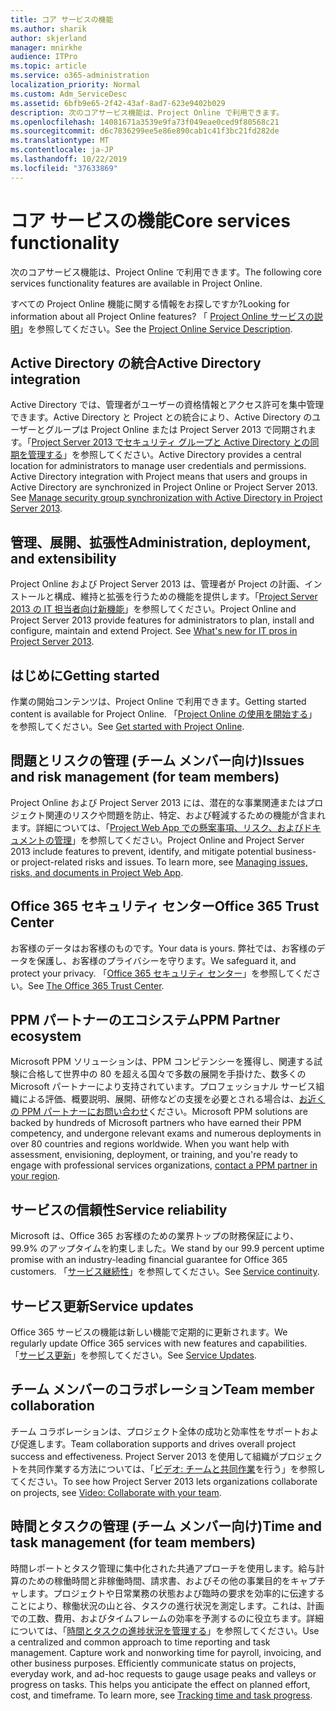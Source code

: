 ```yaml
---
title: コア サービスの機能
ms.author: sharik
author: skjerland
manager: mnirkhe
audience: ITPro
ms.topic: article
ms.service: o365-administration
localization_priority: Normal
ms.custom: Adm_ServiceDesc
ms.assetid: 6bfb9e65-2f42-43af-8ad7-623e9402b029
description: 次のコアサービス機能は、Project Online で利用できます。
ms.openlocfilehash: 14081671a3539e9fa73f049eae0ced9f80568c21
ms.sourcegitcommit: d6c7836299ee5e86e890cab1c41f3bc21fd282de
ms.translationtype: MT
ms.contentlocale: ja-JP
ms.lasthandoff: 10/22/2019
ms.locfileid: "37633869"
---
```

# <a name="core-services-functionality"></a><span data-ttu-id="fc3ab-103">コア サービスの機能</span><span class="sxs-lookup"><span data-stu-id="fc3ab-103">Core services functionality</span></span>

<span data-ttu-id="fc3ab-104">次のコアサービス機能は、Project Online で利用できます。</span><span class="sxs-lookup"><span data-stu-id="fc3ab-104">The following core services functionality features are available in Project Online.</span></span>
  
<span data-ttu-id="fc3ab-105">すべての Project Online 機能に関する情報をお探しですか?</span><span class="sxs-lookup"><span data-stu-id="fc3ab-105">Looking for information about all Project Online features?</span></span> <span data-ttu-id="fc3ab-106">「 [Project Online サービスの説明](project-online-service-description.md)」を参照してください。</span><span class="sxs-lookup"><span data-stu-id="fc3ab-106">See the [Project Online Service Description](project-online-service-description.md).</span></span>
  
## <a name="active-directory-integration"></a><span data-ttu-id="fc3ab-107">Active Directory の統合</span><span class="sxs-lookup"><span data-stu-id="fc3ab-107">Active Directory integration</span></span>

<span data-ttu-id="fc3ab-p102">Active Directory では、管理者がユーザーの資格情報とアクセス許可を集中管理できます。Active Directory と Project との統合により、Active Directory のユーザーとグループは Project Online または Project Server 2013 で同期されます。「[Project Server 2013 でセキュリティ グループと Active Directory との同期を管理する](https://go.microsoft.com/fwlink/p/?LinkId=402631)」を参照してください。</span><span class="sxs-lookup"><span data-stu-id="fc3ab-p102">Active Directory provides a central location for administrators to manage user credentials and permissions. Active Directory integration with Project means that users and groups in Active Directory are synchronized in Project Online or Project Server 2013. See [Manage security group synchronization with Active Directory in Project Server 2013](https://go.microsoft.com/fwlink/p/?LinkId=402631).</span></span>
  
## <a name="administration-deployment-and-extensibility"></a><span data-ttu-id="fc3ab-111">管理、展開、拡張性</span><span class="sxs-lookup"><span data-stu-id="fc3ab-111">Administration, deployment, and extensibility</span></span>

<span data-ttu-id="fc3ab-p103">Project Online および Project Server 2013 は、管理者が Project の計画、インストールと構成、維持と拡張を行うための機能を提供します。「[Project Server 2013 の IT 担当者向け新機能](https://go.microsoft.com/fwlink/p/?LinkId=272017)」を参照してください。</span><span class="sxs-lookup"><span data-stu-id="fc3ab-p103">Project Online and Project Server 2013 provide features for administrators to plan, install and configure, maintain and extend Project. See [What's new for IT pros in Project Server 2013](https://go.microsoft.com/fwlink/p/?LinkId=272017).</span></span>
  
## <a name="getting-started"></a><span data-ttu-id="fc3ab-114">はじめに</span><span class="sxs-lookup"><span data-stu-id="fc3ab-114">Getting started</span></span>

<span data-ttu-id="fc3ab-115">作業の開始コンテンツは、Project Online で利用できます。</span><span class="sxs-lookup"><span data-stu-id="fc3ab-115">Getting started content is available for Project Online.</span></span> <span data-ttu-id="fc3ab-116">「[Project Online の使用を開始する](https://support.office.com/en-us/article/Get-started-with-Project-Online-E3E5F64F-ADA5-4F9D-A578-130B2D4E5F11?ui=en-US&amp;rs=en-US&amp;ad=US)」を参照してください。</span><span class="sxs-lookup"><span data-stu-id="fc3ab-116">See [Get started with Project Online](https://support.office.com/en-us/article/Get-started-with-Project-Online-E3E5F64F-ADA5-4F9D-A578-130B2D4E5F11?ui=en-US&amp;rs=en-US&amp;ad=US).</span></span>
  
## <a name="issues-and-risk-management-for-team-members"></a><span data-ttu-id="fc3ab-117">問題とリスクの管理 (チーム メンバー向け)</span><span class="sxs-lookup"><span data-stu-id="fc3ab-117">Issues and risk management (for team members)</span></span>

<span data-ttu-id="fc3ab-p105">Project Online および Project Server 2013 には、潜在的な事業関連またはプロジェクト関連のリスクや問題を防止、特定、および軽減するための機能が含まれます。詳細については、「[Project Web App での懸案事項、リスク、およびドキュメントの管理](https://go.microsoft.com/fwlink/?LinkId=402634)」を参照してください。</span><span class="sxs-lookup"><span data-stu-id="fc3ab-p105">Project Online and Project Server 2013 include features to prevent, identify, and mitigate potential business- or project-related risks and issues. To learn more, see [Managing issues, risks, and documents in Project Web App](https://go.microsoft.com/fwlink/?LinkId=402634).</span></span>
  
## <a name="office-365-trust-center"></a><span data-ttu-id="fc3ab-120">Office 365 セキュリティ センター</span><span class="sxs-lookup"><span data-stu-id="fc3ab-120">Office 365 Trust Center</span></span>

<span data-ttu-id="fc3ab-121">お客様のデータはお客様のものです。</span><span class="sxs-lookup"><span data-stu-id="fc3ab-121">Your data is yours.</span></span> <span data-ttu-id="fc3ab-122">弊社では、お客様のデータを保護し、お客様のプライバシーを守ります。</span><span class="sxs-lookup"><span data-stu-id="fc3ab-122">We safeguard it, and protect your privacy.</span></span> <span data-ttu-id="fc3ab-123">「[Office 365 セキュリティ センター](https://go.microsoft.com/fwlink/?LinkId=402637)」を参照してください。</span><span class="sxs-lookup"><span data-stu-id="fc3ab-123">See [The Office 365 Trust Center](https://go.microsoft.com/fwlink/?LinkId=402637).</span></span>
  
## <a name="ppm-partner-ecosystem"></a><span data-ttu-id="fc3ab-124">PPM パートナーのエコシステム</span><span class="sxs-lookup"><span data-stu-id="fc3ab-124">PPM Partner ecosystem</span></span>

<span data-ttu-id="fc3ab-p107">Microsoft PPM ソリューションは、PPM コンピテンシーを獲得し、関連する試験に合格して世界中の 80 を超える国々で多数の展開を手掛けた、数多くの Microsoft パートナーにより支持されています。プロフェッショナル サービス組織による評価、概要説明、展開、研修などの支援を必要とされる場合は、[お近くの PPM パートナーにお問い合わせ](https://go.microsoft.com/fwlink/p/?LinkId=272646)ください。</span><span class="sxs-lookup"><span data-stu-id="fc3ab-p107">Microsoft PPM solutions are backed by hundreds of Microsoft partners who have earned their PPM competency, and undergone relevant exams and numerous deployments in over 80 countries and regions worldwide. When you want help with assessment, envisioning, deployment, or training, and you're ready to engage with professional services organizations, [contact a PPM partner in your region](https://go.microsoft.com/fwlink/p/?LinkId=272646).</span></span>
  
## <a name="service-reliability"></a><span data-ttu-id="fc3ab-127">サービスの信頼性</span><span class="sxs-lookup"><span data-stu-id="fc3ab-127">Service reliability</span></span>

<span data-ttu-id="fc3ab-128">Microsoft は、Office 365 お客様のための業界トップの財務保証により、99.9% のアップタイムを約束しました。</span><span class="sxs-lookup"><span data-stu-id="fc3ab-128">We stand by our 99.9 percent uptime promise with an industry-leading financial guarantee for Office 365 customers.</span></span> <span data-ttu-id="fc3ab-129">「[サービス継続性](https://go.microsoft.com/fwlink/?LinkId=402653)」を参照してください。</span><span class="sxs-lookup"><span data-stu-id="fc3ab-129">See [Service continuity](https://go.microsoft.com/fwlink/?LinkId=402653).</span></span>
  
## <a name="service-updates"></a><span data-ttu-id="fc3ab-130">サービス更新</span><span class="sxs-lookup"><span data-stu-id="fc3ab-130">Service updates</span></span>

<span data-ttu-id="fc3ab-131">Office 365 サービスの機能は新しい機能で定期的に更新されます。</span><span class="sxs-lookup"><span data-stu-id="fc3ab-131">We regularly update Office 365 services with new features and capabilities.</span></span> <span data-ttu-id="fc3ab-132">「[サービス更新](../office-365-platform-service-description/service-updates.md)」を参照してください。</span><span class="sxs-lookup"><span data-stu-id="fc3ab-132">See [Service Updates](../office-365-platform-service-description/service-updates.md).</span></span>
  
## <a name="team-member-collaboration"></a><span data-ttu-id="fc3ab-133">チーム メンバーのコラボレーション</span><span class="sxs-lookup"><span data-stu-id="fc3ab-133">Team member collaboration</span></span>

<span data-ttu-id="fc3ab-134">チーム コラボレーションは、プロジェクト全体の成功と効率性をサポートおよび促進します。</span><span class="sxs-lookup"><span data-stu-id="fc3ab-134">Team collaboration supports and drives overall project success and effectiveness.</span></span> <span data-ttu-id="fc3ab-135">Project Server 2013 を使用して組織がプロジェクトを共同作業する方法については、「[ビデオ: チームと共同作業](https://go.microsoft.com/fwlink/?LinkId=402628)を行う」を参照してください。</span><span class="sxs-lookup"><span data-stu-id="fc3ab-135">To see how Project Server 2013 lets organizations collaborate on projects, see [Video: Collaborate with your team](https://go.microsoft.com/fwlink/?LinkId=402628).</span></span>
  
## <a name="time-and-task-management-for-team-members"></a><span data-ttu-id="fc3ab-136">時間とタスクの管理 (チーム メンバー向け)</span><span class="sxs-lookup"><span data-stu-id="fc3ab-136">Time and task management (for team members)</span></span>

<span data-ttu-id="fc3ab-p111">時間レポートとタスク管理に集中化された共通アプローチを使用します。給与計算のための稼働時間と非稼働時間、請求書、およびその他の事業目的をキャプチャします。プロジェクトや日常業務の状態および臨時の要求を効率的に伝達することにより、稼働状況の山と谷、タスクの進行状況を測定します。これは、計画での工数、費用、およびタイムフレームの効率を予測するのに役立ちます。詳細については、「[時間とタスクの進捗状況を管理する](https://go.microsoft.com/fwlink/p/?LinkId=271321)」を参照してください。</span><span class="sxs-lookup"><span data-stu-id="fc3ab-p111">Use a centralized and common approach to time reporting and task management. Capture work and nonworking time for payroll, invoicing, and other business purposes. Efficiently communicate status on projects, everyday work, and ad-hoc requests to gauge usage peaks and valleys or progress on tasks. This helps you anticipate the effect on planned effort, cost, and timeframe. To learn more, see [Tracking time and task progress](https://go.microsoft.com/fwlink/p/?LinkId=271321).</span></span>
  
